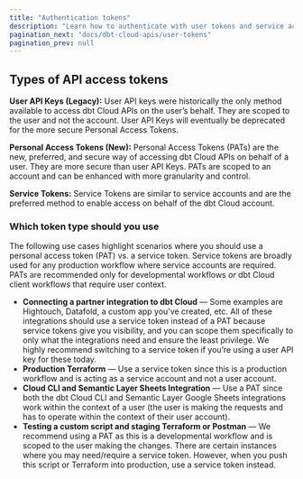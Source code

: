 ```yaml
---
title: "Authentication tokens"
description: "Learn how to authenticate with user tokens and service account tokens "
pagination_next: "docs/dbt-cloud-apis/user-tokens"
pagination_prev: null
---
```


<div className="grid--2-col">

<Card
    title="User tokens"
    body="Learn about user tokens and how to use them to execute queries against the dbt Cloud API."
    link="/docs/dbt-cloud-apis/user-tokens"
    icon="dbt-bit"/>

<Card
    title="Service account tokens"
    body="Learn how to use service account tokens to securely authenticate with the dbt Cloud API for system-level integrations."
    link="/docs/dbt-cloud-apis/service-tokens"
    icon="dbt-bit"/>

</div>

## Types of API access tokens

**User API Keys (Legacy):** User API keys were historically the only method available to access dbt Cloud APIs on the user’s behalf. They are scoped to the user and not the account. User API Keys will eventually be deprecated for the more secure Personal Access Tokens.

**Personal Access Tokens (New):** Personal Access Tokens (PATs) are the new, preferred, and secure way of accessing dbt Cloud APIs on behalf of a user. They are more secure than user API Keys. PATs are scoped to an account and can be enhanced with more granularity and control. 

**Service Tokens:** Service Tokens are similar to service accounts and are the preferred method to enable access on behalf of the dbt Cloud account.

### Which token type should you use

The following use cases highlight scenarios where you should use a personal access token (PAT) vs. a service token. Service tokens are broadly used for any production workflow where service accounts are required. PATs are recommended only for developmental workflows _or_ dbt Cloud client workflows that require user context. 

* **Connecting a partner integration to dbt Cloud** &mdash; Some examples are Hightouch, Datafold, a custom app you’ve created, etc. All of these integrations should use a service token instead of a PAT because service tokens give you visibility, and you can scope them specifically to only what the integrations need and ensure the least privilege. We highly recommend switching to a service token if you’re using a user API key for these today. 
* **Production Terraform** &mdash; Use a service token since this is a production workflow and is acting as a service account and not a user account. 
* **Cloud CLI and Semantic Layer Sheets Integration** &mdash; Use a PAT since both the dbt Cloud CLI and Semantic Layer Google Sheets integrations work within the context of a user (the user is making the requests and has to operate within the context of their user account).
* **Testing a custom script and staging Terraform or Postman** &mdash; We recommend using a PAT as this is a developmental workflow and is scoped to the user making the changes. There are certain instances where you may need/require a service token. However, when you push this script or Terraform into production, use a service token instead.